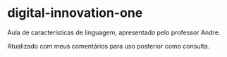 # digital-innovation-one

Aula de características de linguagem, apresentado pelo professor Andre. 

Atualizado com meus comentários para uso posterior como consulta.

